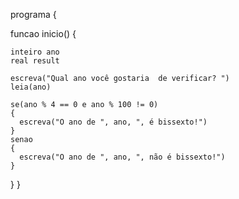 <!-- LISTA DE EXERCÍCIOS II -->
<!-- 9. Que informe se um dado ano é bissexto ou não bissexto. OBS: um ano é bissexto se ele for divisível por 400 ou por 4 e não for divisível por 100. -->

programa 
{

  funcao inicio() 
  {

    inteiro ano
    real result

    escreva("Qual ano você gostaria  de verificar? ")
    leia(ano)

    se(ano % 4 == 0 e ano % 100 != 0)
    {
      escreva("O ano de ", ano, ", é bissexto!")
    }
    senao
    {
      escreva("O ano de ", ano, ", não é bissexto!")
    }
  }
}
